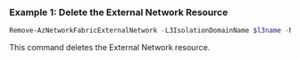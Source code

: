 ### Example 1: Delete the External Network Resource
```powershell
Remove-AzNetworkFabricExternalNetwork -L3IsolationDomainName $l3name -Name $name -ResourceGroupName $resourceGroupName
```

This command deletes the External Network resource.

